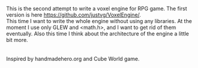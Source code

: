 This is the second attempt to write a voxel engine for RPG game. The first version is here https://github.com/justvg/VoxelEngine/. <br/>
This time I want to write the whole engine without using any libraries. At the moment I use only GLEW and <math.h>, and I want to get rid of them eventually. Also this time I think about the architecture of the engine a little bit more. <br/>
<br/>
<br/>
Inspired by handmadehero.org and Cube World game.


